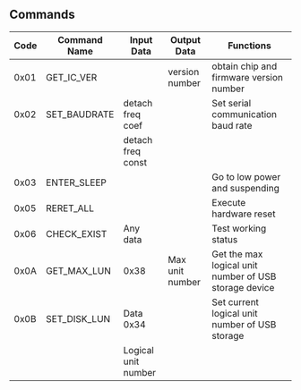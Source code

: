 ## Commands

| Code   | Command Name | Input Data           | Output Data   | Functions                                  |
|--------|--------------|----------------------|---------------|--------------------------------------------|
| 0x01   | GET_IC_VER   |                      | version number | obtain chip and firmware version number   |
| 0x02   | SET_BAUDRATE | detach freq coef     |               | Set serial communication baud rate         |
|        |              | detach freq const    |               |                                            |
| 0x03   | ENTER_SLEEP  |                      |               | Go to low power and suspending             |
| 0x05   | RERET_ALL    |                      |               | Execute hardware reset                     |
| 0x06   | CHECK_EXIST  | Any data             |               | Test working status                        |
| 0x0A   | GET_MAX_LUN  | 0x38                 | Max unit number| Get the max logical unit number of USB storage device |
| 0x0B   | SET_DISK_LUN | Data 0x34            |               | Set current logical unit number of USB storage |
|        |              | Logical unit number   |               |                                            |

